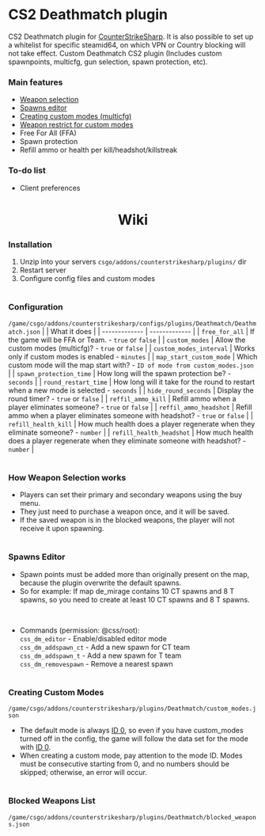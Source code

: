 # CS2 Deathmatch plugin
CS2 Deathmatch plugin for [CounterStrikeSharp](https://github.com/roflmuffin/CounterStrikeSharp). It is also possible to set up a whitelist for specific steamid64, on which VPN or Country blocking will not take effect.
Custom Deathmatch CS2 plugin (Includes custom spawnpoints, multicfg, gun selection, spawn protection, etc).

### Main features
- [Weapon selection](#how-weapon-selection-works)
- [Spawns editor](#spawns-editor)
- [Creating custom modes (multicfg)](#creating-custom-modes)
- [Weapon restrict for custom modes](#blocked-weapons-list)
- Free For All (FFA)
- Spawn protection
- Refill ammo or health per kill/headshot/killstreak

### To-do list
- Client preferences

<h1 align="center">Wiki</h1>

### Installation
1. Unzip into your servers `csgo/addons/counterstrikesharp/plugins/` dir
2. Restart server
3. Configure config files and custom modes
<h1></h1>

### Configuration
```/game/csgo/addons/counterstrikesharp/configs/plugins/Deathmatch/Deathmatch.json```
|   | What it does |
| ------------- | ------------- |
| `free_for_all`  | If the game will be FFA or Team. - `true` or `false` |
| `custom_modes`  | Allow the custom modes (multicfg)? - `true` or `false` |
| `custom_modes_interval` | Works only if custom modes is enabled - `minutes` |
| `map_start_custom_mode` | Which custom mode will the map start with? - `ID of mode from custom_modes.json` |
| `spawn_protection_time` | How long will the spawn protection be? - `seconds` |
| `round_restart_time` | How long will it take for the round to restart when a new mode is selected - `seconds` |
| `hide_round_seconds` | Display the round timer? - `true` or `false` |
| `reffil_ammo_kill` | Refill ammo when a player eliminates someone? - `true` or `false` |
| `reffil_ammo_headshot` | Refill ammo when a player eliminates someone with headshot? - `true` or `false` |
| `refill_health_kill` | How much health does a player regenerate when they eliminate someone? - `number` |
| `refill_health_headshot` | How much health does a player regenerate when they eliminate someone with headshot? - `number` |
<h1></h1>

### How Weapon Selection works
- Players can set their primary and secondary weapons using the buy menu.
- They just need to purchase a weapon once, and it will be saved.
- If the saved weapon is in the blocked weapons, the player will not receive it upon spawning.
<h1></h1>

### Spawns Editor
- Spawn points must be added more than originally present on the map, because the plugin overwrite the default spawns.
- So for example: If map de_mirage contains 10 CT spawns and 8 T spawns, so you need to create at least 10 CT spawns and 8 T spawns.
<br>

- Commands (permission: @css/root): <br>
`css_dm_editor` - Enable/disabled editor mode<br>
`css_dm_addspawn_ct` - Add a new spawn for CT team<br>
`css_dm_addspawn_t` - Add a new spawn for T team<br>
`css_dm_removespawn` - Remove a nearest spawn
<h1></h1>

### Creating Custom Modes
```/game/csgo/addons/counterstrikesharp/plugins/Deathmatch/custom_modes.json```
- The default mode is always [ID 0](https://i.imgur.com/mbmiOF6.png), so even if you have custom_modes turned off in the config, the game will follow the data set for the mode with [ID 0](https://i.imgur.com/mbmiOF6.png).
- When creating a custom mode, pay attention to the mode ID. Modes must be consecutive starting from 0, and no numbers should be skipped; otherwise, an error will occur.
<h1></h1>

### Blocked Weapons List
```/game/csgo/addons/counterstrikesharp/plugins/Deathmatch/blocked_weapons.json```
